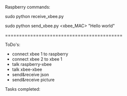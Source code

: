 Raspberry commands:

sudo python receive_xbee.py

sudo python send_xbee.py <xbee_MAC> "Hello world"


==========================================

ToDo's:
- connect xbee 1 to raspberry
- connect xbee 2 to xbee 1
- talk raspberry-xbee
- talk xbee-xbee
- send&receive json
- send&receive picture

Tasks completed:

